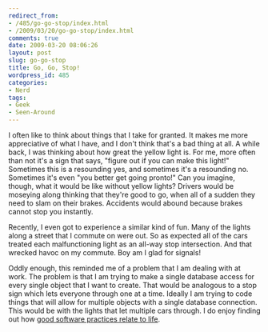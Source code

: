 ```yaml
---
redirect_from:
- /485/go-go-stop/index.html
- /2009/03/20/go-go-stop/index.html
comments: true
date: 2009-03-20 08:06:26
layout: post
slug: go-go-stop
title: Go, Go, Stop!
wordpress_id: 485
categories:
- Nerd
tags:
- Geek
- Seen-Around
---
```


I often like to think about things that I take for granted.  It makes me more appreciative of what I have, and I don't think that's a bad thing at all.  A while back, I was thinking about how great the yellow light is.  For me, more often than not it's a sign that says, "figure out if you can make this light!"  Sometimes this is a resounding yes, and sometimes it's a resounding no.  Sometimes it's even "you better get going pronto!"  Can you imagine, though, what it would be like without yellow lights?  Drivers would be moseying along thinking that they're good to go, when all of a sudden they need to slam on their brakes.  Accidents would abound because brakes cannot stop you instantly.

Recently, I even got to experience a similar kind of fun.  Many of the lights along a street that I commute on were out.  So as expected all of the cars treated each malfunctioning light as an all-way stop intersection.  And that wrecked havoc on my commute.  Boy am I glad for signals!

Oddly enough, this reminded me of a problem that I am dealing with at work.  The problem is that I am trying to make a single database access for every single object that I want to create.  That would be analogous to a stop sign which lets everyone through one at a time.  Ideally I am trying to code things that will allow for multiple objects with a single database connection.  This would be with the lights that let multiple cars through.  I do enjoy finding out how [good software practices relate to life](http://www.goingthewongway.com/2007/08/21/how-good-programming-practices-help-in-real-life/).
